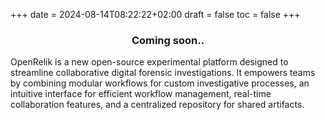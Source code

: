 +++
date = 2024-08-14T08:22:22+02:00
draft = false
toc = false
+++

<center>

### Coming soon..

</center>

OpenRelik is a new open-source experimental platform designed to streamline collaborative digital forensic investigations. It empowers teams by combining modular workflows for custom investigative processes, an intuitive interface for efficient workflow management, real-time collaboration features, and a centralized repository for shared artifacts.


